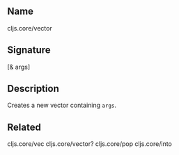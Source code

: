 ## Name
cljs.core/vector

## Signature
[& args]

## Description

Creates a new vector containing `args`.

## Related
cljs.core/vec
cljs.core/vector?
cljs.core/pop
cljs.core/into
